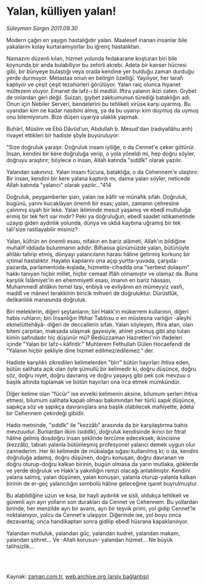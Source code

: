 # Yalan, külliyen yalan!

*Süleyman Sargın 2011.09.30*

<td class="columnist-detail">
<p>Modern çağın en yaygın hastalığıdır yalan. Maalesef inanan insanlar bile yakalarını kolay kurtaramıyorlar bu iğrenç hastalıktan.</p>
<p>
<div id="haberMetinDiv">
<p>Namazını düzenli kılan, hizmet yolunda fedakarane koşturan biri bile koynunda bir anda bulabiliyor bu zehirli akrebi. Adeta bir kanser hücresi gibi, bir bünyeye bulaştığı veya orada kendine yer bulduğu zaman durduğu yerde durmuyor. Metastas onun en belirgin özelliği. Yayılıyor, her tarafı kaplıyor ve çeşit çeşit tezahürleri görülüyor. Yalan raiç olunca hıyanet mültezem oluyor. Emanet de lafz-ı bî medlûl. İftira yalanın ikizi zaten. Gıybet de onlardan geri değil. Suizan, gıybet zakkumunun türediği bataklığın adı. Onun için Nebiler Serveri, bendelerini bu tehlikeli virüse karşı uyarmış. Bu uyarıdan kim ne kadar nasibini almış, ya da bu uyarıyı kim duymuş da uymuş onu bilemiyorum. Bize düşen uyarıya ulaklık yapmak.
<p>Buhârî, Müslim ve Ebû Dâvûd'un, Abdullah b. Mesud'dan (radıyallâhu anh) rivayet ettikleri bir hadiste şöyle buyuruluyor:
<p>"Size doğruluk yaraşır. Doğruluk insanı iyiliğe, o da Cennet'e çeker götürür. İnsan, kendini bir kere doğruluğa verip, o yola yöneldi mi, hep doğru söyler, doğruyu araştırır; böylece o insan, Allah katında "sıddîk" olarak yazılır.
<p>Yalandan sakınınız. Yalan insanı fücura, bataklığa, o da Cehennem'e ulaştırır. Bir insan, kendini bir kere yalana kaptırdı mı, daima yalan söyler, neticede Allah katında "yalancı" olarak yazılır..."414
<p>Doğruluk, peygamberler şiarı, yalan ise kâfir ve münafık sıfatı. Doğruluk, bugünü, yarını kucaklayan önemli bir esas; yalan, zamanın çehresine çalınmış siyah bir leke. Yalan ikliminde mesut yaşamış ve ebedî mutluluğa ermiş bir tek fert var mıdır? Peki ya doğruluğun, ebedî saadet istikametinde uzayıp giden aydınlık yolunda, dünya ve ukbâ kaybına uğramış bir tek tali'size rastlayabilir misiniz?
<p>Yalan, küfrün en önemli esası, nifakın en bariz alâmeti, Allah'ın bildiğine muhalif iddiada bulunmanın adıdır. Bilhassa günümüzde yalan, bütünüyle ahlâkı tahrip etmiş, dünyayı yalancıların harası hâline getirmiş korkunç bir içtimaî hastalıktır. Hayatın kapılarını ona açıp yurtta-yuvada, çarşıda-pazarda, parlamentoda-kışlada, hizmette-cihadda ona "serbest dolaşım" hakkı tanıyan hiçbir millet, hiçbir cemaat iflâh olmamıştır ve olamaz da. Buna karşılık İslâmiyet'in en ehemmiyetli esası, imanın en bariz hâssası, Muhammedî ahlâkın temel taşı, enbiyâ ve evliyânın en mümeyyiz vasfı, maddî ve mânevî terakkinin biricik mihveri de doğruluktur. Dürüstlük, delikanlılık manasında doğruluk.
<p>Biri meleklerin, diğeri şeytanların; biri Hakk'ın mükerrem kullarının, diğeri habis ruhların; biri İnsanlığın İftihar Tablosu o en müstesna varlığın -aleyhi ekmelüttehâyâ- diğeri de deccallerin sıfatı. Yalan söyleyen, iftira atan, olan biteni çarpıtan, maksada ulaşmak gayesiyle, ahiret yokmuş gibi atıp tutan kimin safındadır hiç düşünür mü? Bediüzzaman Hazretleri'nin ifadeleri içinde "Yalan bir lafz-ı kâfirdir." Muhterem Fethullah Gülen Hocaefendi de "Yalanın hiçbir şekliyle dine hizmet edilmez/edilemez." der.
<p>Hadiste karşılıklı zikredilen kelimelerden "birr" bütün hayırları ihtiva eden, bütün salihata açık olan öyle şümullü bir kelimedir ki, doğru düşünce, doğru söz, doğru niyet, doğru davranış ve doğru yaşayış gibi pek çok mevzuu o başlık altında toplamak ve bütün hayırları ona irca etmek mümkündür.
<p>Diğer kelime olan "fücûr" ise evvelki kelimenin aksine, bilumum şerleri ihtiva etmesi, bilumum salihata kapalı olması bakımından her türlü sapık düşünce, sapıkça söz ve sapıkça davranışlara ana başlık olabilecek mahiyette, âdeta bir Cehennem çekirdeği gibidir.
<p>Hadis metninde, "sıddîk" ile "kezzâb" arasında da bir karşılaştırma bahis mevzuudur. Bunlardan ilkini (sıddîk), doğruluk kendisinde ikinci bir fıtrat hâline gelmiş dosdoğru insan şeklinde tercüme edeceksek; ikincisine (kezzâb), tabiatı yalanla bütünleşmiş profesyonel yalancı demek uygun olur zannederim. Her iki kelimede de mübalağa sığası kullanılmış ki; o da, kendini doğruluğa adamış, doğru düşünen, doğru konuşan, doğru davranan ve doğru oturup-doğru kalkan birinin, bugün olmasa da yarın mutlaka, göklerde ve yerde doğruluk ve Hakk'a yakınlığın remzi olacağı anlatılmıştır. Kendini yalana salmış, yalan düşünen, yalan konuşan, yalanla oturup-yalanla kalkan birinin de er-geç yalancılığın sembolü hâline geleceğine işaret buyrulmuştur.
<p>Bu alabildiğine uzun ve kısa, bir hayli aydınlık ve sisli, oldukça tehlikeli ve güvenli ayrı ayrı yolların son durakları da Cennet ve Cehennem. Bu yollardan birinde, her menzilde ayrı bir avans, ayrı bir teşvik primi, yol gidip Cennet'le noktalanıyor, yolcu da Cennet'e ulaşıyor. Diğerinde ise, yol boyu onca dezavantaj, onca handikaptan sonra gidilip ebedî hüsrana kapaklanılıyor.
<p>Yalandan mutluluk, yalandan güç, yalandan kudret, yalandan makam, yalandan şöhret... Ve -Allah korusun- yalandan hizmet... Ne büyük talihsizlik...</p></p></p></p></p></p></p></p></p></p></p></p></div>
</p>


<p><br>
		 </br></p></td>

Kaynak: [zaman.com.tr](http://zaman.com.tr/yazar.do?yazino=1185044), [web.archive.org (arşiv bağlantısı)](http://web.archive.org/web/20111225210632/http://zaman.com.tr:80/yazar.do?yazino=1185044)
